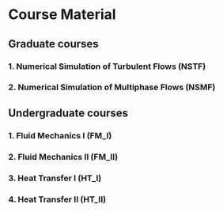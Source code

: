 # Course Material

## Graduate courses
### 1. Numerical Simulation of Turbulent Flows (NSTF)
### 2. Numerical Simulation of Multiphase Flows (NSMF)

## Undergraduate courses
### 1. Fluid Mechanics I (FM_I)
### 2. Fluid Mechanics II (FM_II)
### 3. Heat Transfer I (HT_I)
### 4. Heat Transfer II (HT_II)

